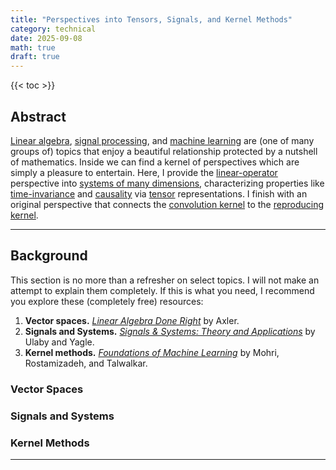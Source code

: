```yaml
---
title: "Perspectives into Tensors, Signals, and Kernel Methods"
category: technical
date: 2025-09-08
math: true
draft: true
---
```


{{< toc >}}

## Abstract

[Linear algebra](https://linear.axler.net/LADR4e.pdf), [signal processing](https://en.wikipedia.org/wiki/Signal_processing), and [machine learning](https://en.wikipedia.org/wiki/Machine_learning) are (one of many groups of) topics that enjoy a beautiful relationship protected by a nutshell of mathematics. Inside we can find a kernel of perspectives which are simply a pleasure to entertain. Here, I provide the [linear-operator](https://en.wikipedia.org/wiki/Linear_map) perspective into [systems of many dimensions](https://en.wikipedia.org/wiki/Multidimensional_system), characterizing properties like [time-invariance](https://en.wikipedia.org/wiki/Time-invariant_system) and [causality](https://en.wikipedia.org/wiki/Causal_system) via [tensor](https://en.wikipedia.org/wiki/Tensor) representations. I finish with an original perspective that connects the [convolution kernel](https://en.wikipedia.org/wiki/Convolution) to the [reproducing kernel](https://en.wikipedia.org/wiki/Reproducing_kernel_Hilbert_space#:~:text=then%20called%20the-,reproducing%20kernel,-%2C%20and%20it%20reproduces).

---

## Background 

This section is no more than a refresher on select topics. I will not make an attempt to explain them completely. If this is what you need, I recommend you explore these (completely free) resources:

1. **Vector spaces.** [_Linear Algebra Done Right_](https://linear.axler.net/) by Axler.
2. **Signals and Systems.** [_Signals & Systems: Theory and Applications_](https://ss2-2e.eecs.umich.edu/) by Ulaby and
Yagle.
3. **Kernel methods.** [_Foundations of Machine Learning_](https://cs.nyu.edu/~mohri/mlbook/) by Mohri, Rostamizadeh, and Talwalkar.

### Vector Spaces 



### Signals and Systems 

### Kernel Methods

---


